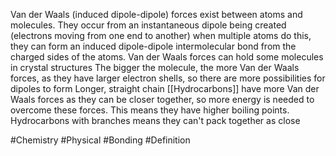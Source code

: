 Van der Waals (induced dipole-dipole) forces exist between atoms and molecules. They occur from an instantaneous dipole being created (electrons moving from one end to another) when multiple atoms do this, they can form an induced dipole-dipole intermolecular bond from the charged sides of the atoms. Van der Waals forces can hold some molecules in crystal structures
The bigger the molecule, the more Van der Waals forces, as they have larger electron shells, so there are more possibilities for dipoles to form
Longer, straight chain [[Hydrocarbons]] have more Van der Waals forces as they can be closer together, so more energy is needed to overcome these forces. This means they have higher boiling points. Hydrocarbons with branches means they can't pack together as close

#Chemistry #Physical #Bonding #Definition